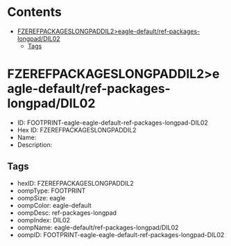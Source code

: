 



Contents
========

* [FZEREFPACKAGESLONGPADDIL2>eagle-default/ref-packages-longpad/DIL02](#fzerefpackageslongpaddil2eagle-defaultref-packages-longpaddil02)
	* [Tags](#tags)

# FZEREFPACKAGESLONGPADDIL2>eagle-default/ref-packages-longpad/DIL02

- ID: FOOTPRINT-eagle-eagle-default-ref-packages-longpad-DIL02
- Hex ID: FZEREFPACKAGESLONGPADDIL2
- Name: 
- Description: 

## Tags

- hexID: FZEREFPACKAGESLONGPADDIL2
- oompType: FOOTPRINT
- oompSize: eagle
- oompColor: eagle-default
- oompDesc: ref-packages-longpad
- oompIndex: DIL02
- oompName: eagle-default/ref-packages-longpad/DIL02
- oompID: FOOTPRINT-eagle-eagle-default-ref-packages-longpad-DIL02

